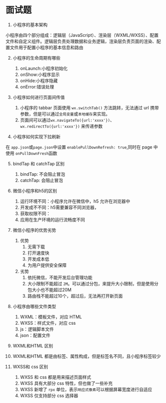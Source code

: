 # 面试题

1. 小程序的基本架构

小程序由四个部分组成：逻辑层（JavaScript）、渲染层（WXML/WXSS）、配置文件和自定义组件。逻辑层负责处理数据和业务逻辑，渲染层负责页面的渲染、配置文件用于配置小程序的基本信息和路由

2. 小程序的生命周期有哪些
   1. onLaunch:小程序初始化
   2. onShow:小程序显示
   3. onHide:小程序隐藏
   4. onError:错误处理

3. 小程序如何进行页面间传值
   1. 小程序的 tabbar 页面使用 `wx.switchTab()` 方法跳转，无法通过 url 携带参数，但是可以通过`全局变量`或`本地缓存`来实现。
   2. 页面间可以通过`wx.navigateTo({url:'xxxx'})`、`wx.redirectTo({url:'xxxx'})` 来传递参数

4. 小程序如何实现下拉刷新

在 `app.json`或`page.json`中设置 `enablePullDownRefresh: true`,同时在 page 中使用 `onPullDownFresh`函数

5. bindTap 和 catchTap 区别
   1. bindTap: 不会阻止冒泡
   2. catchTap: 会阻止冒泡

6. 微信小程序和h5的区别
   1. 运行环境不同：小程序允许在微信中，h5 允许在浏览器中
   2. 开发成不不同：h5需要兼容不同浏览器，
   3. 获取权限不同：
   4. 应用在生产环境的运行流畅度不同

7. 微信小程序的优势劣势
   1. 优势
      1. 无需下载
      2. 打开速度快
      3. 开发成本低
      4. 为用户提供安全保障
   2. 劣势
      1. 依托微信，不能开发后台管理功能
      2. 大小限制不能超过 `2M`。可以通过分包，来提升大小限制，但是使用分包大小也不能超过20M
      3. 路由栈不能超过10个，超过后，无法再打开新页面

8. 小程序由哪些文件类型
   1. WXML：模板文件，对应 HTML
   2. WXSS：样式文件，对应 css
   3. js：逻辑脚本文件
   4. json：配置文件

9.  WXML和HTML 区别
   1. WXML和HTML 都是由标签、属性构成，但是标签名不同，且小程序标签较少

10. WXSS和 css 区别
    1.  WXSS 和 css 都是用来描述页面样式
    2.  WXSS 具有大部分 css 特性，但也做了一些补充
    3.  WXSS 新增了 `rpx` 单位，表示`响应式像素`可以根据屏幕宽度进行自适应
    4.  WXSS 仅支持部分 css 选择器
